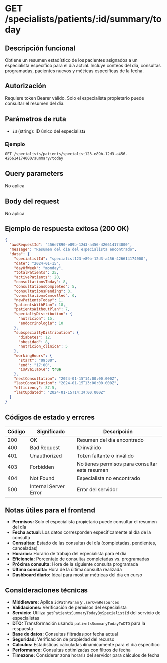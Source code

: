 # GET /specialists/patients/:id/summary/today

## Descripción funcional

Obtiene un resumen estadístico de los pacientes asignados a un especialista específico para el día actual. Incluye conteos del día, consultas programadas, pacientes nuevos y métricas específicas de la fecha.

## Autorización

Requiere token Bearer válido. Solo el especialista propietario puede consultar el resumen del día.

## Parámetros de ruta

- `id` (string): ID único del especialista

### Ejemplo
```
GET /specialists/patients/specialist123-e89b-12d3-a456-426614174000/summary/today
```

## Query parameters

No aplica

## Body del request

No aplica

## Ejemplo de respuesta exitosa (200 OK)

```json
{
  "awsRequestId": "456e7890-e89b-12d3-a456-426614174000",
  "message": "Resumen del día del especialista encontrado",
  "data": {
    "specialistId": "specialist123-e89b-12d3-a456-426614174000",
    "date": "2024-01-15",
    "dayOfWeek": "monday",
    "totalPatients": 25,
    "activePatients": 20,
    "consultationsToday": 8,
    "consultationsCompleted": 5,
    "consultationsPending": 3,
    "consultationsCancelled": 0,
    "newPatientsToday": 1,
    "patientsWithPlan": 18,
    "patientsWithoutPlan": 7,
    "specialtyDistribution": {
      "nutricion": 15,
      "endocrinologia": 10
    },
    "subspecialtyDistribution": {
      "diabetes": 12,
      "obesidad": 8,
      "nutricion_clinica": 5
    },
    "workingHours": {
      "start": "09:00",
      "end": "17:00",
      "isAvailable": true
    },
    "nextConsultation": "2024-01-15T14:00:00.000Z",
    "lastConsultation": "2024-01-15T13:00:00.000Z",
    "efficiency": 87.5,
    "lastUpdated": "2024-01-15T14:30:00.000Z"
  }
}
```

## Códigos de estado y errores

| Código | Significado           | Descripción                      |
| ------ | --------------------- | -------------------------------- |
| 200    | OK                    | Resumen del día encontrado       |
| 400    | Bad Request           | ID inválido                      |
| 401    | Unauthorized          | Token faltante o inválido        |
| 403    | Forbidden             | No tienes permisos para consultar este resumen |
| 404    | Not Found             | Especialista no encontrado       |
| 500    | Internal Server Error | Error del servidor               |

## Notas útiles para el frontend

- **Permisos:** Solo el especialista propietario puede consultar el resumen del día
- **Fecha actual:** Los datos corresponden específicamente al día de la consulta
- **Consultas:** Estado de las consultas del día (completadas, pendientes, canceladas)
- **Horarios:** Horario de trabajo del especialista para el día
- **Eficiencia:** Porcentaje de consultas completadas vs. programadas
- **Próxima consulta:** Hora de la siguiente consulta programada
- **Última consulta:** Hora de la última consulta realizada
- **Dashboard diario:** Ideal para mostrar métricas del día en curso

## Consideraciones técnicas

- **Middleware:** Aplica `idPathParam` y `userOwnResources`
- **Validaciones:** Verificación de permisos del especialista
- **Servicio:** Utiliza `getPatientsSummaryTodayBySpecialistId` del servicio de especialistas
- **DTO:** Transformación usando `patientsSummaryTodayToDTO` para la respuesta
- **Base de datos:** Consultas filtradas por fecha actual
- **Seguridad:** Verificación de propiedad del recurso
- **Cálculos:** Estadísticas calculadas dinámicamente para el día específico
- **Performance:** Consultas optimizadas con filtros de fecha
- **Timezone:** Considerar zona horaria del servidor para cálculos de fecha
